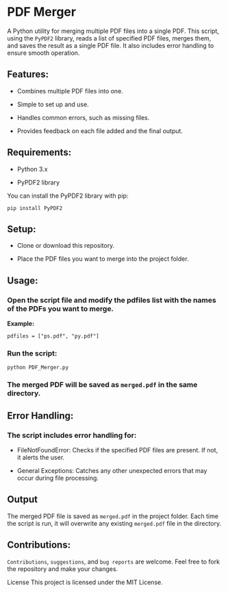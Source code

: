 # PDF Merger

A Python utility for merging multiple PDF files into a single PDF. This script, using the `PyPDF2` library, reads a list of specified PDF files, merges them, and saves the result as a single PDF file. It also includes error handling to ensure smooth operation.

## Features:

- Combines multiple PDF files into one.

- Simple to set up and use.
  
- Handles common errors, such as missing files.

- Provides feedback on each file added and the final output.

## Requirements:

- Python 3.x

- PyPDF2 library

You can install the PyPDF2 library with pip:

    pip install PyPDF2

## Setup:

- Clone or download this repository.
  
- Place the PDF files you want to merge into the project folder.
  
## Usage:

### Open the script file and modify the pdfiles list with the names of the PDFs you want to merge.

**Example:**

    pdfiles = ["ps.pdf", "py.pdf"]

### Run the script:

    python PDF_Merger.py

### The merged PDF will be saved as `merged.pdf` in the same directory.

## Error Handling:

### The script includes error handling for:

- FileNotFoundError: Checks if the specified PDF files are present. If not, it alerts the user.
  
- General Exceptions: Catches any other unexpected errors that may occur during file processing.

## Output
The merged PDF file is saved as `merged.pdf` in the project folder. Each time the script is run, it will overwrite any existing `merged.pdf` file in the directory.

## Contributions:

`Contributions`, `suggestions`, and `bug reports` are welcome. Feel free to fork the repository and make your changes.

License
This project is licensed under the MIT License.
